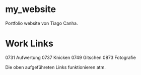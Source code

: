 # my_website

Portfolio website von Tiago Canha.

# Work Links

0731 Aufwertung
0737 Knicken
0749 Gitschen
0873 Fotografie

Die oben aufgeführeten Links funktionieren atm.
